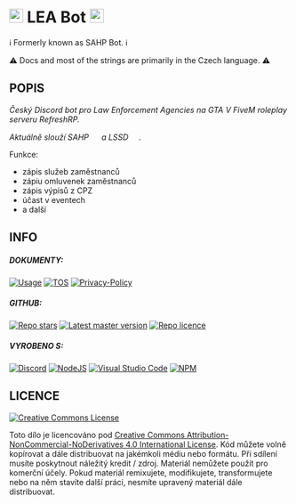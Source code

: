 # <img src="https://i.imgur.com/gfL0fGf.png" width="25" height="25"/> LEA Bot <img src="https://i.imgur.com/gfL0fGf.png" width="25" height="25"/>
ℹ️ Formerly known as SAHP Bot. ℹ️

⚠️ Docs and most of the strings are primarily in the Czech language. ⚠️

## POPIS

*Český Discord bot pro Law Enforcement Agencies na GTA V FiveM roleplay serveru RefreshRP.*

*Aktuálně slouží SAHP <img src="https://i.imgur.com/xgFoKuX.png" width="15" height="15"/> a LSSD <img src="https://i.imgur.com/X3cH2iu.png" width="15" height="15"/>.*

Funkce:
- zápis služeb zaměstnanců
- zápiu omluvenek zaměstnanců
- zápis výpisů z CPZ
- účast v eventech
- a další

## INFO

##### DOKUMENTY:

[![Usage](https://img.shields.io/badge/Použití-blue?style=for-the-badge)](/docs/usage.md) [![TOS](https://img.shields.io/badge/Podmínky%20Použití-yellow.svg?style=for-the-badge)](/docs/terms-of-use.md) [![Privacy-Policy](https://img.shields.io/badge/Zásady%20Ochrany%20Osoních%20Údajů-red.svg?style=for-the-badge)](/docs/privacy-policy.md)

##### GITHUB:

[![Repo stars](https://img.shields.io/github/stars/Azator-Entertainment/LEA-bot?style=flat&logo=github&labelColor=232121&color=457cc0&label=Hvězdy)](https://github.com/Azator-Entertainment/LEA-bot/stargazers) [![Latest master version](https://img.shields.io/github/package-json/version/Azator-Entertainment/LEA-bot?color=457cc0&label=Verze&labelColor=232121&logo=github&sort=semver&style=flat)](https://github.com/Azator-Entertainment/LEA-bot/tree/master/) [![Repo licence](https://img.shields.io/badge/CC_BY_NC_ND_4.0-457cc0?style=flat&logo=github&labelColor=232121&label=Licence)](https://github.com/Azator-Entertainment/LEA-bot/blob/master/LICENSE.md)

##### VYROBENO S:

[![Discord](https://img.shields.io/badge/Discord-%235865F2.svg?style=for-the-badge&logo=discord&logoColor=white)]() [![NodeJS](https://img.shields.io/badge/node.js-6DA55F?style=for-the-badge&logo=node.js&logoColor=white)]() [![Visual Studio Code](https://img.shields.io/badge/Visual%20Studio%20Code-0078d7.svg?style=for-the-badge&logo=visual-studio-code&logoColor=white)]() [![NPM](https://img.shields.io/badge/NPM-%23CB3837.svg?style=for-the-badge&logo=npm&logoColor=white)]()

## LICENCE
[![Creative Commons License](https://i.creativecommons.org/l/by-nc-nd/4.0/88x31.png)](http://creativecommons.org/licenses/by-nc-nd/4.0/)

Toto dílo je licencováno pod [Creative Commons Attribution-NonCommercial-NoDerivatives 4.0 International License](http://creativecommons.org/licenses/by-nc-nd/4.0/).
Kód můžete volně kopírovat a dále distribuovat na jakémkoli médiu nebo formátu. Při sdílení musíte poskytnout náležitý kredit / zdroj. Materiál nemůžete použít pro komerční účely. Pokud materiál remixujete, modifikujete, transformujete nebo na něm stavíte další práci, nesmíte upravený materiál dále distribuovat.